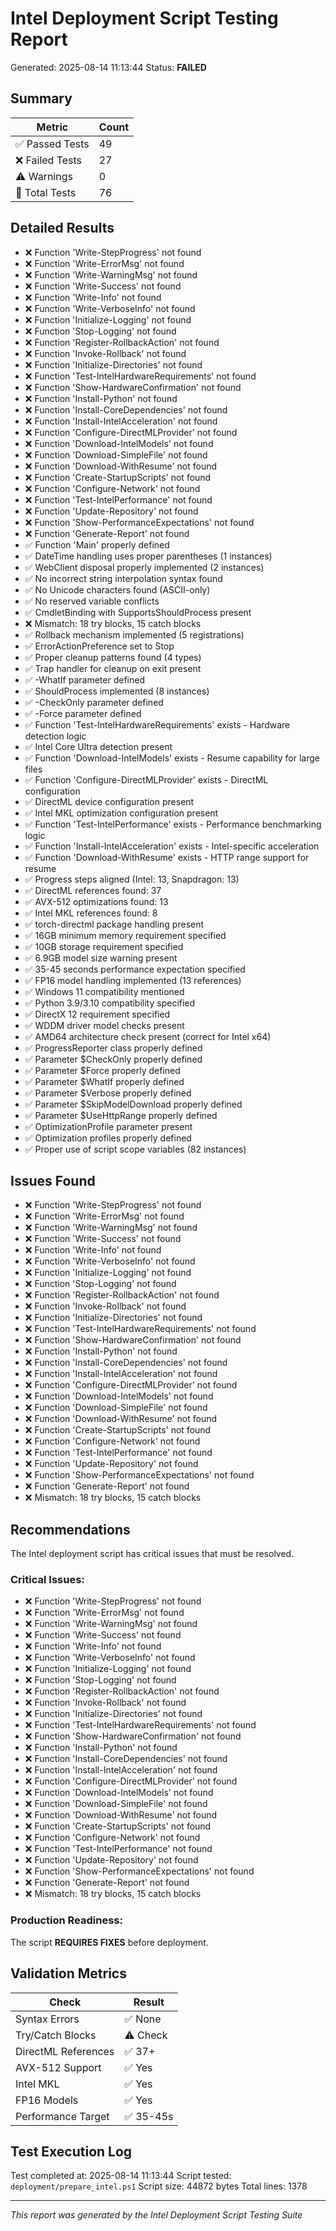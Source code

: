 # Intel Deployment Script Testing Report

Generated: 2025-08-14 11:13:44
Status: **FAILED**

## Summary

| Metric | Count |
|--------|-------|
| ✅ Passed Tests | 49 |
| ❌ Failed Tests | 27 |
| ⚠️ Warnings | 0 |
| 📝 Total Tests | 76 |

## Detailed Results

- ❌ Function 'Write-StepProgress' not found
- ❌ Function 'Write-ErrorMsg' not found
- ❌ Function 'Write-WarningMsg' not found
- ❌ Function 'Write-Success' not found
- ❌ Function 'Write-Info' not found
- ❌ Function 'Write-VerboseInfo' not found
- ❌ Function 'Initialize-Logging' not found
- ❌ Function 'Stop-Logging' not found
- ❌ Function 'Register-RollbackAction' not found
- ❌ Function 'Invoke-Rollback' not found
- ❌ Function 'Initialize-Directories' not found
- ❌ Function 'Test-IntelHardwareRequirements' not found
- ❌ Function 'Show-HardwareConfirmation' not found
- ❌ Function 'Install-Python' not found
- ❌ Function 'Install-CoreDependencies' not found
- ❌ Function 'Install-IntelAcceleration' not found
- ❌ Function 'Configure-DirectMLProvider' not found
- ❌ Function 'Download-IntelModels' not found
- ❌ Function 'Download-SimpleFile' not found
- ❌ Function 'Download-WithResume' not found
- ❌ Function 'Create-StartupScripts' not found
- ❌ Function 'Configure-Network' not found
- ❌ Function 'Test-IntelPerformance' not found
- ❌ Function 'Update-Repository' not found
- ❌ Function 'Show-PerformanceExpectations' not found
- ❌ Function 'Generate-Report' not found
- ✅ Function 'Main' properly defined
- ✅ DateTime handling uses proper parentheses (1 instances)
- ✅ WebClient disposal properly implemented (2 instances)
- ✅ No incorrect string interpolation syntax found
- ✅ No Unicode characters found (ASCII-only)
- ✅ No reserved variable conflicts
- ✅ CmdletBinding with SupportsShouldProcess present
- ❌ Mismatch: 18 try blocks, 15 catch blocks
- ✅ Rollback mechanism implemented (5 registrations)
- ✅ ErrorActionPreference set to Stop
- ✅ Proper cleanup patterns found (4 types)
- ✅ Trap handler for cleanup on exit present
- ✅ -WhatIf parameter defined
- ✅ ShouldProcess implemented (8 instances)
- ✅ -CheckOnly parameter defined
- ✅ -Force parameter defined
- ✅ Function 'Test-IntelHardwareRequirements' exists - Hardware detection logic
- ✅ Intel Core Ultra detection present
- ✅ Function 'Download-IntelModels' exists - Resume capability for large files
- ✅ Function 'Configure-DirectMLProvider' exists - DirectML configuration
- ✅ DirectML device configuration present
- ✅ Intel MKL optimization configuration present
- ✅ Function 'Test-IntelPerformance' exists - Performance benchmarking logic
- ✅ Function 'Install-IntelAcceleration' exists - Intel-specific acceleration
- ✅ Function 'Download-WithResume' exists - HTTP range support for resume
- ✅ Progress steps aligned (Intel: 13, Snapdragon: 13)
- ✅ DirectML references found: 37
- ✅ AVX-512 optimizations found: 13
- ✅ Intel MKL references found: 8
- ✅ torch-directml package handling present
- ✅ 16GB minimum memory requirement specified
- ✅ 10GB storage requirement specified
- ✅ 6.9GB model size warning present
- ✅ 35-45 seconds performance expectation specified
- ✅ FP16 model handling implemented (13 references)
- ✅ Windows 11 compatibility mentioned
- ✅ Python 3.9/3.10 compatibility specified
- ✅ DirectX 12 requirement specified
- ✅ WDDM driver model checks present
- ✅ AMD64 architecture check present (correct for Intel x64)
- ✅ ProgressReporter class properly defined
- ✅ Parameter $CheckOnly properly defined
- ✅ Parameter $Force properly defined
- ✅ Parameter $WhatIf properly defined
- ✅ Parameter $Verbose properly defined
- ✅ Parameter $SkipModelDownload properly defined
- ✅ Parameter $UseHttpRange properly defined
- ✅ OptimizationProfile parameter present
- ✅ Optimization profiles properly defined
- ✅ Proper use of script scope variables (82 instances)

## Issues Found

- ❌ Function 'Write-StepProgress' not found
- ❌ Function 'Write-ErrorMsg' not found
- ❌ Function 'Write-WarningMsg' not found
- ❌ Function 'Write-Success' not found
- ❌ Function 'Write-Info' not found
- ❌ Function 'Write-VerboseInfo' not found
- ❌ Function 'Initialize-Logging' not found
- ❌ Function 'Stop-Logging' not found
- ❌ Function 'Register-RollbackAction' not found
- ❌ Function 'Invoke-Rollback' not found
- ❌ Function 'Initialize-Directories' not found
- ❌ Function 'Test-IntelHardwareRequirements' not found
- ❌ Function 'Show-HardwareConfirmation' not found
- ❌ Function 'Install-Python' not found
- ❌ Function 'Install-CoreDependencies' not found
- ❌ Function 'Install-IntelAcceleration' not found
- ❌ Function 'Configure-DirectMLProvider' not found
- ❌ Function 'Download-IntelModels' not found
- ❌ Function 'Download-SimpleFile' not found
- ❌ Function 'Download-WithResume' not found
- ❌ Function 'Create-StartupScripts' not found
- ❌ Function 'Configure-Network' not found
- ❌ Function 'Test-IntelPerformance' not found
- ❌ Function 'Update-Repository' not found
- ❌ Function 'Show-PerformanceExpectations' not found
- ❌ Function 'Generate-Report' not found
- ❌ Mismatch: 18 try blocks, 15 catch blocks

## Recommendations

The Intel deployment script has critical issues that must be resolved.

### Critical Issues:
- ❌ Function 'Write-StepProgress' not found
- ❌ Function 'Write-ErrorMsg' not found
- ❌ Function 'Write-WarningMsg' not found
- ❌ Function 'Write-Success' not found
- ❌ Function 'Write-Info' not found
- ❌ Function 'Write-VerboseInfo' not found
- ❌ Function 'Initialize-Logging' not found
- ❌ Function 'Stop-Logging' not found
- ❌ Function 'Register-RollbackAction' not found
- ❌ Function 'Invoke-Rollback' not found
- ❌ Function 'Initialize-Directories' not found
- ❌ Function 'Test-IntelHardwareRequirements' not found
- ❌ Function 'Show-HardwareConfirmation' not found
- ❌ Function 'Install-Python' not found
- ❌ Function 'Install-CoreDependencies' not found
- ❌ Function 'Install-IntelAcceleration' not found
- ❌ Function 'Configure-DirectMLProvider' not found
- ❌ Function 'Download-IntelModels' not found
- ❌ Function 'Download-SimpleFile' not found
- ❌ Function 'Download-WithResume' not found
- ❌ Function 'Create-StartupScripts' not found
- ❌ Function 'Configure-Network' not found
- ❌ Function 'Test-IntelPerformance' not found
- ❌ Function 'Update-Repository' not found
- ❌ Function 'Show-PerformanceExpectations' not found
- ❌ Function 'Generate-Report' not found
- ❌ Mismatch: 18 try blocks, 15 catch blocks

### Production Readiness:
The script **REQUIRES FIXES** before deployment.

## Validation Metrics

| Check | Result |
|-------|--------|
| Syntax Errors | ✅ None |
| Try/Catch Blocks | ⚠️ Check |
| DirectML References | ✅ 37+ |
| AVX-512 Support | ✅ Yes |
| Intel MKL | ✅ Yes |
| FP16 Models | ✅ Yes |
| Performance Target | ✅ 35-45s |

## Test Execution Log

Test completed at: 2025-08-14 11:13:44
Script tested: `deployment/prepare_intel.ps1`
Script size: 44872 bytes
Total lines: 1378

---
*This report was generated by the Intel Deployment Script Testing Suite*
